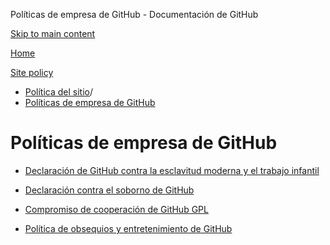 Políticas de empresa de GitHub - Documentación de GitHub

[Skip to main content](#main-content)

[Home](/es)

[Site policy](/es/site-policy)

* [Política del sitio](/es/site-policy)/
* [Políticas de empresa de GitHub](/es/site-policy/github-company-policies)

Políticas de empresa de GitHub
==========

* [Declaración de GitHub contra la esclavitud moderna y el trabajo infantil](/es/site-policy/github-company-policies/github-statement-against-modern-slavery-and-child-labor)

* [Declaración contra el soborno de GitHub](/es/site-policy/github-company-policies/github-anti-bribery-statement)

* [Compromiso de cooperación de GitHub GPL](/es/site-policy/github-company-policies/github-gpl-cooperation-commitment)

* [Política de obsequios y entretenimiento de GitHub](/es/site-policy/github-company-policies/github-gifts-and-entertainment-policy)
